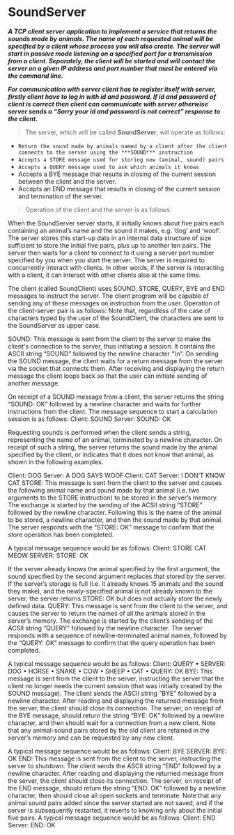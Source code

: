 # SoundServer

***A TCP client server application to implement a service that returns the sounds made by animals. The name of each requested animal will be specified by a client whose process you will also create. The server will start in passive mode listening on a specified port for a transmission from a client. 
Separately, the client will be started and will contact the server on a given IP address and port number that must be entered via the command line.***

***For communication with server client has to register itself with server, firstly client have to log in with id and password. If id and password of client is correct then client can communicate with server otherwise server sends a “Sorry your id and password is not correct” response to the client.***

>The server, which will be called **SoundServer**, will operate as follows:


* ```Return the sound made by animals named by a client after the client connects to the server using the ***SOUND*** instruction```
*	```Accepts a STORE message used for storing new (animal, sound) pairs ```
*	```Accepts a QUERY message used to ask which animals it knows```
*	Accepts a BYE message that results in closing of the current session between the client and the server.
*	Accepts an END message that results in closing of the current session and termination of the server.

>Operation of the client and the server is as follows:

When the SoundServer server starts, it initially knows about five pairs each containing an animal’s name and the sound it makes, e.g. ‘dog’ and ‘woof’. The server stores this start-up data in an internal data structure of size sufficient to store the initial five pairs, plus up to another ten pairs. The server then waits for a client to connect to it using a server port number specified by you when you start the server. The server is required to concurrently interact with clients. In other words, if the server is interacting with a client, it can interact with other clients also at the same time.


The client (called SoundClient) uses SOUND, STORE, QUERY, BYE and END messages to instruct the server. The client program will be capable of sending any of these messages on instruction from the user.
Operation of the client-server pair is as follows:
Note that, regardless of the case of characters typed by the user of the SoundClient, the characters are sent to the SoundServer as upper case.


SOUND: This message is sent from the client to the server to make the client's connection to the server, thus initiating a session. It contains the ASCII string “SOUND” followed by the newline character “\n”. On sending the SOUND message, the client waits for a return message from the server via the socket that connects them. After receiving and displaying the return message the client loops back so that the user can initiate sending of another message.


On receipt of a SOUND message from a client, the server returns the string “SOUND: OK” followed by a newline character and waits for further instructions from the client. The message sequence to start a calculation session is as follows: 
Client: SOUND
Server: SOUND: OK

Requesting sounds is performed when the client sends a string, representing the name of an animal, terminated by a newline character. On receipt of such a string, the server returns the sound made by the animal specified by the client, or indicates that it does not know that animal, as shown in the following examples.


Client: DOG
Server: A DOG SAYS WOOF
Client: CAT
Server: I DON’T KNOW CAT
STORE: This message is sent from the client to the server and causes the following animal name and sound made by that animal (i.e. two arguments to the STORE instruction) to be stored in the server’s memory. The exchange is started by the sending of the ACSII string “STORE” followed by the newline character. Following this is the name of the animal to be stored, a newline character, and then the sound made by that animal. The server responds with the “STORE: OK” message to confirm that the store operation has been completed.


A typical message sequence would be as follows:
Client: STORE
CAT
MEOW
SERVER: STORE: OK


If the server already knows the animal specified by the first argument, the sound specified by the second argument replaces that stored by the server. If the server’s storage is full (i.e. it already knows 15 animals and the sound they make), and the newly-specified animal is not already known to the server, the server returns STORE: OK but does not actually store the newly defined data.
QUERY:  This message is sent from the client to the server, and causes the server to return the names of all the animals stored in the server’s memory. The exchange is started by the client’s sending of the ACSII string “QUERY” followed by the newline character. The server responds with a sequence of newline-terminated animal names, followed by the “QUERY: OK” message to confirm that the query operation has been completed.


A typical message sequence would be as follows:
Client: QUERY
•	SERVER: DOG
•	HORSE
•	SNAKE
•	COW
•	SHEEP
•	CAT
•	QUERY: OK
BYE: This message is sent from the client to the server, instructing the server that the client no longer needs the current session (that was initially created by the SOUND message). The client sends the ASCII string “BYE” followed by a newline character. After reading and displaying the returned message from the server, the client should close its connection. The server, on receipt of the BYE message, should return the string “BYE: OK” followed by a newline character, and then should wait for a connection from a new client. Note that any animal-sound pairs stored by the old client are retained in the server’s memory and can be requested by any new client.


A typical message sequence would be as follows:
Client: BYE
SERVER: BYE: OK
END:  This message is sent from the client to the server, instructing the server to shutdown. The client sends the ASCII string “END” followed by a newline character. After reading and displaying the returned message from the server, the client should close its connection. The server, on receipt of the END message, should return the string “END: OK” followed by a newline character, then should close all open sockets and terminate. Note that any animal sound pairs added since the server started are not saved, and if the server is subsequently restarted, it reverts to knowing only about the initial five pairs.
A typical message sequence would be as follows:
Client: END
Server: END: OK



